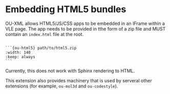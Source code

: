 # Embedding HTML5 bundles

OU-XML allows HTML5/JS/CSS apps to be embedded in an IFrame within a VLE page. The app needs to be provided in tthe form of a zip file and MUST contain an `index.html` file at the root.

````text

```{ou-html5} path/to/html5.zip
:width: 140
:keep: always
```
````

Currently, this does not work with Sphinx rendering to HTML.

This extension also provides machinery that is used by serveral other extensions (for example, `ou-mol3d` and `ou-codestyle`).